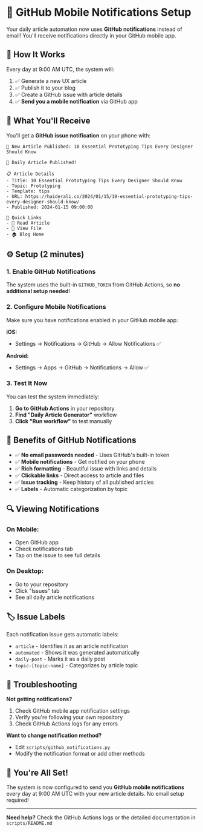 # 📱 GitHub Mobile Notifications Setup

Your daily article automation now uses **GitHub notifications** instead of email! You'll receive notifications directly in your GitHub mobile app.

## 🚀 How It Works

Every day at 9:00 AM UTC, the system will:
1. ✅ Generate a new UX article
2. ✅ Publish it to your blog
3. ✅ Create a GitHub issue with article details
4. ✅ **Send you a mobile notification** via GitHub app

## 📱 What You'll Receive

You'll get a **GitHub issue notification** on your phone with:

```
📝 New Article Published: 10 Essential Prototyping Tips Every Designer Should Know

🎉 Daily Article Published!

📋 Article Details
- Title: 10 Essential Prototyping Tips Every Designer Should Know
- Topic: Prototyping
- Template: tips
- URL: https://haiderali.co/2024/01/15/10-essential-prototyping-tips-every-designer-should-know/
- Published: 2024-01-15 09:00:00

🔗 Quick Links
- 📖 Read Article
- 📁 View File
- 🏠 Blog Home
```

## ⚙️ Setup (2 minutes)

### 1. Enable GitHub Notifications

The system uses the built-in `GITHUB_TOKEN` from GitHub Actions, so **no additional setup needed**!

### 2. Configure Mobile Notifications

Make sure you have notifications enabled in your GitHub mobile app:

**iOS:**
- Settings → Notifications → GitHub → Allow Notifications ✅

**Android:**
- Settings → Apps → GitHub → Notifications → Allow ✅

### 3. Test It Now

You can test the system immediately:

1. **Go to GitHub Actions** in your repository
2. **Find "Daily Article Generator"** workflow
3. **Click "Run workflow"** to test manually

## 🎯 Benefits of GitHub Notifications

- ✅ **No email passwords needed** - Uses GitHub's built-in token
- ✅ **Mobile notifications** - Get notified on your phone
- ✅ **Rich formatting** - Beautiful issue with links and details
- ✅ **Clickable links** - Direct access to article and files
- ✅ **Issue tracking** - Keep history of all published articles
- ✅ **Labels** - Automatic categorization by topic

## 🔍 Viewing Notifications

### On Mobile:
- Open GitHub app
- Check notifications tab
- Tap on the issue to see full details

### On Desktop:
- Go to your repository
- Click "Issues" tab
- See all daily article notifications

## 🏷️ Issue Labels

Each notification issue gets automatic labels:
- `article` - Identifies it as an article notification
- `automated` - Shows it was generated automatically
- `daily-post` - Marks it as a daily post
- `topic-[topic-name]` - Categorizes by article topic

## 🔧 Troubleshooting

**Not getting notifications?**
1. Check GitHub mobile app notification settings
2. Verify you're following your own repository
3. Check GitHub Actions logs for any errors

**Want to change notification method?**
- Edit `scripts/github_notifications.py`
- Modify the notification format or add other methods

## 🎉 You're All Set!

The system is now configured to send you **GitHub mobile notifications** every day at 9:00 AM UTC with your new article details. No email setup required!

---

**Need help?** Check the GitHub Actions logs or the detailed documentation in `scripts/README.md`
